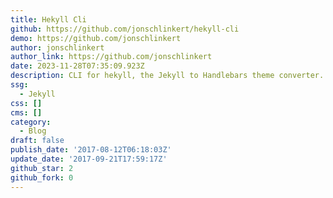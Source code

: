 ```yaml
---
title: Hekyll Cli
github: https://github.com/jonschlinkert/hekyll-cli
demo: https://github.com/jonschlinkert
author: jonschlinkert
author_link: https://github.com/jonschlinkert
date: 2023-11-28T07:35:09.923Z
description: CLI for hekyll, the Jekyll to Handlebars theme converter.
ssg:
  - Jekyll
css: []
cms: []
category:
  - Blog
draft: false
publish_date: '2017-08-12T06:18:03Z'
update_date: '2017-09-21T17:59:17Z'
github_star: 2
github_fork: 0
---
```

